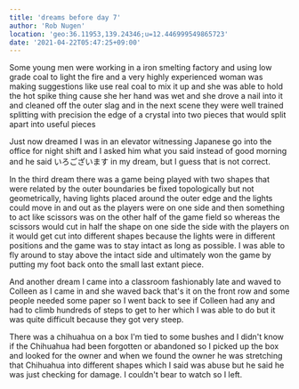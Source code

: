 ```yaml
---
title: 'dreams before day 7'
author: 'Rob Nugen'
location: 'geo:36.11953,139.24346;u=12.446999549865723'
date: '2021-04-22T05:47:25+09:00'
---
```


<p class='dream'>Some young men were working in a iron smelting factory and using low grade coal to light the fire and a very highly experienced woman was making suggestions like use real coal to mix it up and she was able to hold the hot spike thing cause she her hand was wet and she drove a nail into it and cleaned off the outer slag and in the next scene they were well trained splitting with precision the edge of a crystal into two pieces that would split apart into useful pieces</p>

<p class='dream'>Just now dreamed I was in an elevator witnessing Japanese go into the office for night shift and I asked him what you said instead of good morning and he said いろございます in my dream, but I guess that is not correct.</p>

<p class='dream'>In the third dream there was a game being played with two shapes that were related by the outer boundaries be fixed topologically but not geometrically, having lights placed around the outer edge and the lights could move in and out as the players were on one side and then something to act like scissors was on the other half of the game field so whereas the scissors would cut in half the shape on one side the side with the players on it would get cut into different shapes because the lights were in different positions and the game was to stay intact as long as possible. I was able to fly around to stay above the intact side and ultimately won the game by putting my foot back onto the small last extant piece.</p>

<p class='dream'>And another dream I came into a classroom fashionably late and waved to Colleen as I came in and she waved back that's it on the front row and some people needed some paper so I went back to see if Colleen had any and had to climb hundreds of steps to get to her which I was able to do but it was quite difficult because they got very steep.</p>

<p class='dream'>There was a chihuahua on a box I'm tied to some bushes and I didn't know if the Chihuahua had been forgotten or abandoned so I picked up the box and looked for the owner and when we found the owner he was stretching that Chihuahua into different shapes which I said was abuse but he said he was just checking for damage.  I couldn't bear to watch so I left.
</p>
